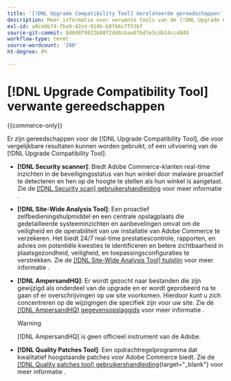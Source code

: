 ```yaml
---
title: '[!DNL Upgrade Compatibility Tool] Gerelateerde gereedschappen'
description: Meer informatie over verwante tools van de [!DNL Upgrade Compatibility Tool] op uw Adobe Commerce-project.
exl-id: a8cebb74-fba9-42ce-914b-b8fb6c7f53bf
source-git-commit: 8d0d8f9822b88f2dd8cbae8f6d7e3cdb14cc4848
workflow-type: tm+mt
source-wordcount: '200'
ht-degree: 0%

---
```


# [!DNL Upgrade Compatibility Tool] verwante gereedschappen

{{commerce-only}}

Er zijn gereedschappen voor de [!DNL Upgrade Compatibility Tool], die voor vergelijkbare resultaten kunnen worden gebruikt, of een uitvoering van de [!DNL Upgrade Compatibility Tool].

- **[!DNL Security scanner]**: Biedt Adobe Commerce-klanten real-time inzichten in de beveiligingsstatus van hun winkel door malware proactief te detecteren en hen op de hoogte te stellen als hun winkel is aangetast. Zie de [[!DNL Security scan] gebruikershandleiding](https://docs.magento.com/user-guide/magento/security-scan.html) voor meer informatie .

- **[!DNL Site-Wide Analysis Tool]**: Een proactief zelfbedieningshulpmiddel en een centrale opslagplaats die gedetailleerde systeeminzichten en aanbevelingen omvat om de veiligheid en de operabiliteit van uw installatie van Adobe Commerce te verzekeren. Het biedt 24/7 real-time prestatiescontrole, rapporten, en advies om potentiële kwesties te identificeren en betere zichtbaarheid in plaatsgezondheid, veiligheid, en toepassingsconfiguraties te verstrekken. Zie de [[!DNL Site-Wide Analysis Tool] hulplijn](../../tools/site-wide-analysis-tool/intro.md) voor meer informatie .

- **[!DNL AmpersandHQ]**: Er wordt gezocht naar bestanden die zijn gewijzigd als onderdeel van de upgrade en er wordt geprobeerd na te gaan of er overschrijvingen op uw site voorkomen. Hierdoor kunt u zich concentreren op de wijzigingen die specifiek zijn voor uw site. Zie de [[!DNL AmpersandHQ] gegevensopslaggids](https://github.com/AmpersandHQ) voor meer informatie .

  >[!WARNING]
  >
  >[!DNL AmpersandHQ] is geen officieel instrument van de Adobe.

- **[!DNL Quality Patches Tool]**: Een opdrachtregelprogramma dat kwalitatief hoogstaande patches voor Adobe Commerce biedt. Zie de [[!DNL Quality patches tool] gebruikershandleiding](https://experienceleague.adobe.com/tools/commerce-quality-patches/index.html){target="_blank"} voor meer informatie .
